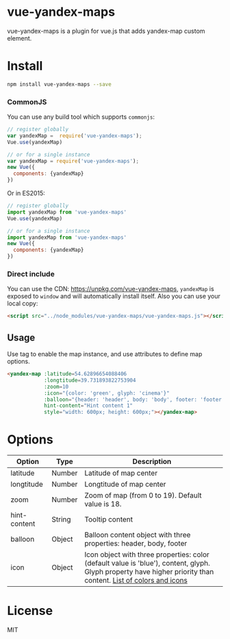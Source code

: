 # vue-yandex-maps

vue-yandex-maps is a plugin for vue.js that adds yandex-map custom element.

# Install

```Bash
npm install vue-yandex-maps --save
```

### CommonJS

You can use any build tool which supports `commonjs`:

```JavaScript
// register globally
var yandexMap =  require('vue-yandex-maps');
Vue.use(yandexMap)

// or for a single instance
var yandexMap = require('vue-yandex-maps');
new Vue({
  components: {yandexMap}
})

```

Or in ES2015:

```JavaScript
// register globally
import yandexMap from 'vue-yandex-maps'
Vue.use(yandexMap)

// or for a single instance
import yandexMap from 'vue-yandex-maps'
new Vue({
  components: {yandexMap}
})

```

### Direct include

You can use the CDN: https://unpkg.com/vue-yandex-maps, `yandexMap` is exposed to `window` and will automatically install itself. Also you can use your local copy:

```HTML
<script src="../node_modules/vue-yandex-maps/vue-yandex-maps.js"></script>
```

## Usage

Use <yandex-map> tag to enable the map instance, and use attributes to define map options.

```HTML
<yandex-map :latitude=54.62896654088406
            :longtitude=39.731893822753904
            :zoom=10
            :icon="{color: 'green', glyph: 'cinema'}"
            :balloon="{header: 'header', body: 'body', footer: 'footer'}"
            hint-content="Hint content 1"
            style="width: 600px; height: 600px;"></yandex-map>
```

# Options

| Option | Type | Description |
| ----- | ----- | ----- |
| latitude | Number | Latitude of map center |
| longtitude | Number | Longtitude of map center |
| zoom | Number | Zoom of map (from 0 to 19). Default value is 18. |
| hint-content | String | Tooltip content |
| balloon | Object | Balloon content object with three properties: header, body, footer |
| icon | Object | Icon object with three properties: color (default value is 'blue'), content, glyph. Glyph property have higher priority than content. [List of colors and icons](https://tech.yandex.ru/maps/doc/jsapi/2.1/ref/reference/option.presetStorage-docpage/) |

# License

MIT
